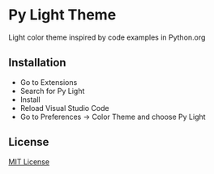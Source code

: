 # Py Light Theme

Light color theme inspired by code examples in Python.org

## Installation

* Go to Extensions
* Search for Py Light
* Install
* Reload Visual Studio Code
* Go to Preferences -> Color Theme and choose Py Light

## License

[MIT License](https://github.com/jkokkonen/py-light-vscode-theme/LICENSE.txt)
